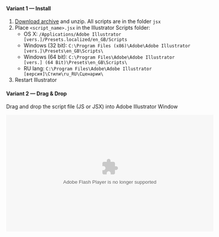 #### Variant 1 — Install 

1. [Download archive] and unzip. All scripts are in the folder `jsx`
2. Place `<script_name>.jsx` in the Illustrator Scripts folder:
	- OS X: `/Applications/Adobe Illustrator [vers.]/Presets.localized/en_GB/Scripts`
	- Windows (32 bit): `C:\Program Files (x86)\Adobe\Adobe Illustrator [vers.]\Presets\en_GB\Scripts\`
	- Windows (64 bit): `C:\Program Files\Adobe\Adobe Illustrator [vers.] (64 Bit)\Presets\en_GB\Scripts\`
	- RU lang: `C:\Program Files\Adobe\Adobe Illustrator [версия]\Стили\ru_RU\Сценарии\`
3. Restart Illustrator

[Download archive]: https://github.com/abdul-karim-mia/Find-same-color-path-and-make-compound-path-illustrator-script/archive/refs/heads/main.zip

#### Variant 2 — Drag & Drop
Drag and drop the script file (JS or JSX) into Adobe Illustrator Window

<object width="560" height="315">
  <param name="movie" value="http://www.youtube.com/user/wwwLoveWatercom?v=QgEM2E0ZD" />
  <param name="wmode" value="transparent" />
  <embed src="http://www.youtube.com/user/wwwLoveWatercom?v=QgEM2E0ZD"
         type="application/x-shockwave-flash"
         wmode="transparent" width="560" height="315" />
</object>
